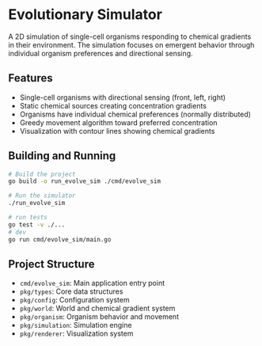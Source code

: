 # Evolutionary Simulator

A 2D simulation of single-cell organisms responding to chemical gradients in their environment. The simulation focuses on emergent behavior through individual organism preferences and directional sensing.

## Features

- Single-cell organisms with directional sensing (front, left, right)
- Static chemical sources creating concentration gradients
- Organisms have individual chemical preferences (normally distributed)
- Greedy movement algorithm toward preferred concentration
- Visualization with contour lines showing chemical gradients

## Building and Running

```bash
# Build the project
go build -o run_evolve_sim ./cmd/evolve_sim

# Run the simulator
./run_evolve_sim
```

```bash
# run tests
go test -v ./...
# dev
go run cmd/evolve_sim/main.go
```
## Project Structure

- `cmd/evolve_sim`: Main application entry point
- `pkg/types`: Core data structures
- `pkg/config`: Configuration system
- `pkg/world`: World and chemical gradient system
- `pkg/organism`: Organism behavior and movement
- `pkg/simulation`: Simulation engine
- `pkg/renderer`: Visualization system